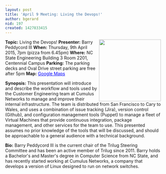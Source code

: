```yaml
---
layout: post
title: 'April 9 Meeting: Living the Devops!'
author: bgerard
nid: 197
created: 1427833415
---
```

<img src="http://trilug.org/~bgerard/devops_logo.png" align=right width=200>
<strong>Topic:</strong> Living the Devops!
<strong>Presenter:</strong> Barry Peddycord III
<strong>When:</strong> Thursday, 9th April 2015, 7pm (pizza from 6.45pm)
<strong>Where:</strong> NC State Engineering Building 3 Room 2201, Centennial Campus
<strong>Parking:</strong> The parking decks and Oval Drive street parking are free after 5pm
<strong>Map:</strong> <a href="https://maps.google.com/maps?f=q&amp;source=embed&amp;hl=en&amp;geocode=&amp;q=ncsu+dept+of+electrical+and+computer+engineering&amp;aq=&amp;sll=35.77222,-78.674281&amp;sspn=0.001717,0.002307&amp;num=10&amp;ie=UTF8&amp;hq=ncsu+dept+of+electrical+and+computer+engineering&amp;hnear=&amp;ll=35.772117,-78.673933&amp;spn=0.004856,0.004613&amp;t=h&amp;z=14&amp;iwloc=A&amp;cid=7201020630335914881" style="color:#0000FF;text-align:left">Google Maps</a>

<strong>Synopsis:</strong>
This presentation will introduce and describe the workflow and tools used by the Customer Engineering team at Cumulus Networks to manage and improve their internal infrastructure. The team is distributed from San Francisco to Cary to Wales,  and uses a combination of issue tracking (Jira), version control (Github), and configuration management tools (Puppet) to manage a fleet of Virtual Machines that provide continuous integration, package management, and other services for the team to use. This presented assumes no prior knowledge of the tools that will be discussed, and should be approachable to a general audience with a technical background.

<strong>Bio:</strong>
Barry Peddycord III is the current chair of the Trilug Steering Committee and has been an active member of Trilug since 2011. Barry holds a Bachelor's and Master's degree in Computer Science from NC State, and has recently started working at Cumulus Networks, a company that develops a version of Linux designed to run on network switches.

